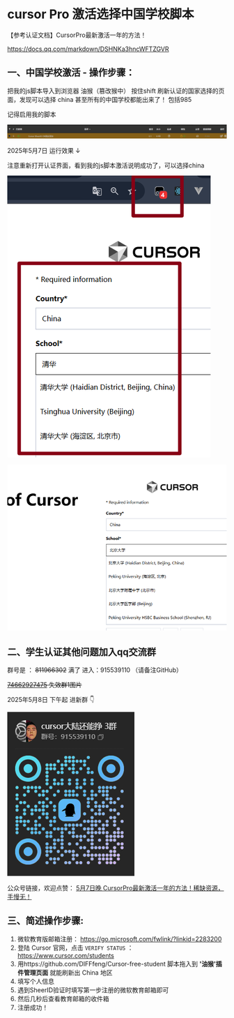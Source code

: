 # cursor Pro 激活选择中国学校脚本

【参考认证文档】CursorPro最新激活一年的方法！

https://docs.qq.com/markdown/DSHNKa3hncWFTZGVR

## 一、中国学校激活 - 操作步骤：

把我的js脚本导入到浏览器 油猴（篡改猴中） 按住shift 刷新认证的国家选择的页面，发现可以选择 china 甚至所有的中国学校都能出来了！  包括985

记得启用我的脚本

![74662920688](readme.assets/1746629206886.png)



2025年5月7日 运行效果 ↓

注意重新打开认证界面，看到我的js脚本激活说明成功了，可以选择china

![74667183279](readme.assets/1746671832794.png)

![74662911900](readme.assets/1746629119006.png)



## 二、学生认证其他问题加入qq交流群



群号是 ： ~~811966302~~ 满了  进入：915539110 （请备注GitHub）

~~[74662927475](readme.assets/1746629274756.png) 失效群1图片~~

2025年5月8日 下午起 进新群 👇

![74668560068](readme.assets/1746685600686.png)




公众号链接，欢迎点赞： [5月7日晚 CursorPro最新激活一年的方法！稀缺资源，手慢无！](https://mp.weixin.qq.com/s/htpMwxJT73L-hQwJ7ritHA)



## 三、简述操作步骤:

1. 微软教育版邮箱注册： https://go.microsoft.com/fwlink/?linkid=2283200
2. 登陆 Cursor 官网，点击 `VERIFY STATUS` ：https://www.cursor.com/students
3. 用https://github.com/DIFFfeng/Cursor-free-student 脚本拖入到 **'油猴'插件管理页面** 就能刷新出 China 地区
4. 填写个人信息
5. 遇到SheerID验证时填写第一步注册的微软教育邮箱即可
6. 然后几秒后查看教育邮箱的收件箱
7. 注册成功！